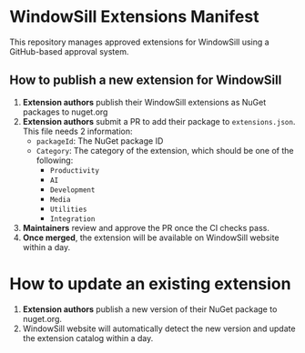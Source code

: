 # WindowSill Extensions Manifest

This repository manages approved extensions for WindowSill using a GitHub-based approval system.

## How to publish a new extension for WindowSill

1. **Extension authors** publish their WindowSill extensions as NuGet packages to nuget.org
2. **Extension authors** submit a PR to add their package to `extensions.json`.
   This file needs 2 information:
   - `packageId`: The NuGet package ID
   - `Category`: The category of the extension, which should be one of the following:
     - `Productivity`
     - `AI`
     - `Development`
     - `Media`
     - `Utilities`
     - `Integration`
3. **Maintainers** review and approve the PR once the CI checks pass.
4. **Once merged**, the extension will be available on WindowSill website within a day.

# How to update an existing extension

1. **Extension authors** publish a new version of their NuGet package to nuget.org.
1. WindowSill website will automatically detect the new version and update the extension catalog within a day.